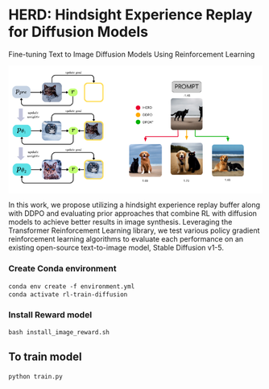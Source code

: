 # HERD: Hindsight Experience Replay for Diffusion Models
Fine-tuning Text to Image Diffusion Models Using Reinforcement Learning

<div style="display: flex; background-color: white; padding: 100; display: inline-block;">
<img src="img/HERD_diagram.png" alt="Image Description" width="200" />
<img src="img/IR_diagram.png" alt="Image Description" width="300" />
</div>

In this work, we propose utilizing a
hindsight experience replay buffer along with
DDPO and evaluating prior approaches that
combine RL with diffusion models to achieve
better results in image synthesis. Leveraging the Transformer Reinforcement Learning
library, we test various policy gradient reinforcement learning algorithms to evaluate
each performance on an existing open-source
text-to-image model, Stable Diffusion v1-5.

### Create Conda environment
```
conda env create -f environment.yml
conda activate rl-train-diffusion
```

### Install Reward model
```
bash install_image_reward.sh
```

## To train model
```
python train.py
```
